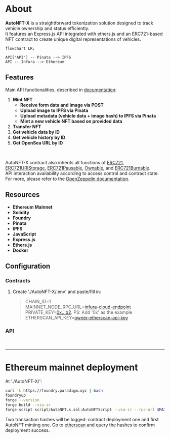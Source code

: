 # About

**AutoNFT-X** is a straightforward tokenization solution designed to track vehicle ownership and status efficiently.<br>It features an Express.js API integrated with ethers.js and an ERC721-based NFT contract to create unique digital representations of vehicles.

```mermaid
flowchart LR;

API["API"] -- Pinata --> IPFS
API -- Infura --> Ethereum
```

## Features

Main API functionalities, described in [documentation](https://docs.autonftx.com):

1. **Mint NFT**
   - **Receive form data and image via POST**
   - **Upload image to IPFS via Pinata**
   - **Upload metadata (vehicle data + image hash) to IPFS via Pinata**
   - **Mint a new vehicle NFT based on provided data**
2. **Transfer NFT**
3. **Get vehicle data by ID**
4. **Get vehicle history by ID**
5. **Get OpenSea URL by ID**

<br>

AutoNFT-X contract also inherits all functions of [ERC721](https://github.com/OpenZeppelin/openzeppelin-contracts/blob/master/contracts/token/ERC721/ERC721.sol), [ERC721URIStorage](https://github.com/OpenZeppelin/openzeppelin-contracts/blob/master/contracts/token/ERC721/extensions/ERC721URIStorage.sol), [ERC721Pausable](https://github.com/OpenZeppelin/openzeppelin-contracts/blob/master/contracts/token/ERC721/extensions/ERC721Pausable.sol), [Ownable](https://github.com/OpenZeppelin/openzeppelin-contracts/blob/master/contracts/access/Ownable.sol), and [ERC721Burnable](https://github.com/OpenZeppelin/openzeppelin-contracts/blob/master/contracts/token/ERC721/extensions/ERC721Burnable.sol). <br>API interaction availability according to access control and contract state. For more, please refer to the [OpenZeppelin documentation](https://docs.openzeppelin.com/contracts/4.x/).

## Resources

- **Ethereum Mainnet**
- **Solidity**
- **Foundry**
- **Pinata**
- **IPFS**
- **JavaScript**
- **Express.js**
- **Ethers.js**
- **Docker**<br>

## Configuration

### Contracts

1. Create './AutoNFT-X/.env' and paste/fill in:

   > CHAIN_ID=1<br>
   > MAINNET_NODE_RPC_URL=[infura-cloud-endpoint](https://docs.infura.io/api/network-endpoints)<br>
   > PRIVATE_KEY=[0x...b2](https://support.metamask.io/pt-br/managing-my-wallet/secret-recovery-phrase-and-private-keys/how-to-export-an-accounts-private-key/). PS: Add '0x' as the example<br>
   > ETHERSCAN_API_KEY=[owner-etherscan-api-key](https://docs.etherscan.io/getting-started/viewing-api-usage-statistics)<br>

### API

<br>

---

# Ethereum mainnet deployment

At './AutoNFT-X/':

```bash
curl -L https://foundry.paradigm.xyz | bash
foundryup
forge --version
forge build --via-ir
forge script script/AutoNFT.s.sol:AutoNFTScript --via-ir --rpc-url $MAINNET_NODE_RPC_URL --broadcast --verify
```

Two transaction hashes will be logged: contract deployment one and first AutoNFT minting one. Go to [etherscan](https://etherscan.io/) and query the hashes to confirm deployment success.
